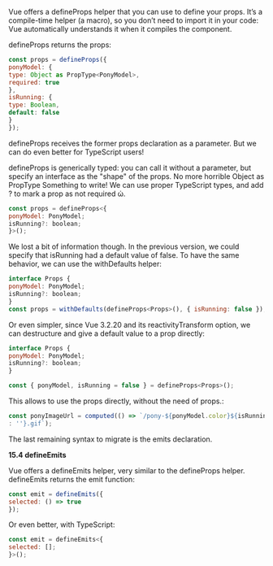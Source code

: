 Vue offers a defineProps helper that you can use to define your props. It’s a compile-time helper (a macro), so you don’t need to import it in your code: Vue automatically understands it when it compiles the component.

defineProps returns the props:

```js
const props = defineProps({
ponyModel: {
type: Object as PropType<PonyModel>,
required: true
},
isRunning: {
type: Boolean,
default: false
}
});
```

defineProps receives the former props declaration as a parameter. But we can do even better for TypeScript users!



defineProps is generically typed: you can call it without a parameter, but specify an interface as the "shape" of the props. No more horrible Object as PropType Something to write! We can use proper TypeScript types, and add ? to mark a prop as not required ὠ.

```js
const props = defineProps<{
ponyModel: PonyModel;
isRunning?: boolean;
}>();
```


We lost a bit of information though. In the previous version, we could specify that isRunning had a default value of false. To have the same behavior, we can use the withDefaults helper:

```js
interface Props {
ponyModel: PonyModel;
isRunning?: boolean;
}
const props = withDefaults(defineProps<Props>(), { isRunning: false });
```

Or even simpler, since Vue 3.2.20 and its reactivityTransform option, we can destructure and give a default value to a prop directly:

```js
interface Props {
ponyModel: PonyModel;
isRunning?: boolean;
}
```

```js
const { ponyModel, isRunning = false } = defineProps<Props>();
```

This allows to use the props directly, without the need of props.:

```js
const ponyImageUrl = computed(() => `/pony-${ponyModel.color}${isRunning ? '-running'
: ''}.gif`);
```

The last remaining syntax to migrate is the emits declaration.

**15.4 defineEmits**

Vue offers a defineEmits helper, very similar to the defineProps helper. defineEmits returns the emit function:

```js
const emit = defineEmits({
selected: () => true
});
```

Or even better, with TypeScript:

```js
const emit = defineEmits<{
selected: [];
}>();
```


